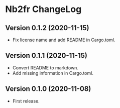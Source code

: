 # Nb2fr ChangeLog

## Version 0.1.2 (2020-11-15)

- Fix license name and add README in Cargo.toml.

## Version 0.1.1 (2020-11-15)

- Convert README to markdown.
- Add missing information in Cargo.toml.

## Version 0.1.0 (2020-11-08)

- First release.
